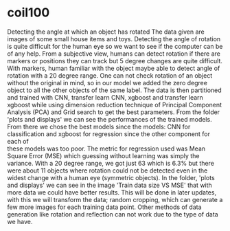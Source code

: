 # coil100
 Detecting the angle at which an object has rotated
The data given are images of some small house items and toys. Detecting the
angle of rotation is quite difficult for the human eye so we want to see if the
computer can be of any help. From a subjective view, humans can detect rotation
if there are markers or positions they can track but 5 degree changes are quite
difficult. With markers, human familiar with the object maybe able to detect
angle of rotation with a 20 degree range.
One can not check rotation of an object without the original in mind, so in our
model we added the zero degree object to all the other objects of the same label.
The data is then partitioned and trained with CNN, transfer learn CNN, xgboost
and transfer learn xgboost while using dimension reduction technique of Principal
Component Analysis (PCA) and Grid search to get the best parameters.
From the folder 'plots and displays' we can see the performances of the trained
models. From there we chose the best models since the models: CNN for
classification and xgboost for regression since the other component for each of  
these models was too poor. The metric for regression used was Mean Square Error
(MSE) which guessing without learning was simply the variance.
With a 20 degree range, we got just 63 which is 6.3% but there were about 11
objects where rotation could not be detected even in the widest change with a
human eye (symmetric objects).
In the folder, 'plots and displays' we can see in the image 'Train data size
VS MSE' that with more data we could have better results. This will be done in
later updates, with this we will transform the data; random cropping, which can
generate a few more images for each training data point. Other methods of data
generation like rotation and reflection can not work due to the type of data we
have.
